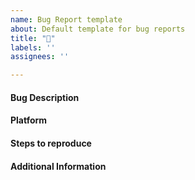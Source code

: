 ```yaml
---
name: Bug Report template
about: Default template for bug reports
title: "🐛"
labels: ''
assignees: ''

---
```


#### Bug Description
<!-- Describe the bug you are encountering -->

#### Platform
<!-- Windows 10/11, Intel/M1/M2 mac, debian based linux distro -->

#### Steps to reproduce
<!-- Describes steps we should take to reproduce the issue -->

#### Additional Information
<!-- Is there any additional information you think is relevant? -->
